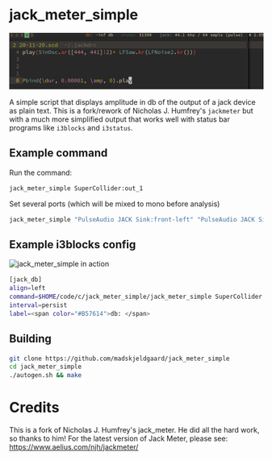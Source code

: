 # jack_meter_simple

![extreme xruns](extreme-xruns-status.gif)

A simple script that displays amplitude in db of the output of a jack device as plain text. This is a fork/rework of Nicholas J. Humfrey's `jackmeter` but with a much more simplified output that works well with status bar programs like `i3blocks` and `i3status`.

## Example command
Run the command:
```bash
jack_meter_simple SuperCollider:out_1
```
Set several ports (which will be mixed to mono before analysis)
```bash
jack_meter_simple "PulseAudio JACK Sink:front-left" "PulseAudio JACK Sink:front-right"
```

## Example i3blocks config

![jack_meter_simple in action](jack_meter_simple_status.png)
```bash
[jack_db]
align=left
command=$HOME/code/c/jack_meter_simple/jack_meter_simple SuperCollider:out_1
interval=persist
label=<span color="#B57614">db: </span>
```

## Building

```bash
git clone https://github.com/madskjeldgaard/jack_meter_simple
cd jack_meter_simple
./autogen.sh && make
```

Credits
==========
This is a fork of Nicholas J. Humfrey's jack_meter. He did all the hard work, so thanks to him! 
For the latest version of Jack Meter, please see:
<https://www.aelius.com/njh/jackmeter/>

